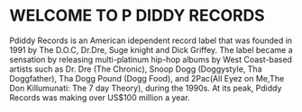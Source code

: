 <html>
   <head>
      <meta charset = "utf-8">
 <h1>WELCOME TO P DIDDY RECORDS</h1>
   </head>

<body>
<p>Pdiddy Records is an American idependent record label that was founded in 1991 by The D.O.C, Dr.Dre, Suge knight and Dick Griffey. The label became a sensation by releasing multi-platinum hip-hop albums by West Coast-based artists such as Dr. Dre (The Chronic), Snoop Dogg (Doggystyle, Tha Doggfather), Tha Dogg Pound (Dogg Food), and 2Pac(All Eyez on Me,The Don Killumunati: The 7 day Theory), during the 1990s. At its peak, Pdiddy Records was making over US$100 million a year.</p>
</body>
